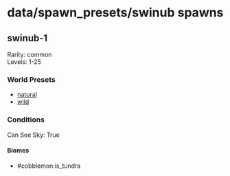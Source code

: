 # data/spawn_presets/swinub spawns  
  
## swinub-1  
Rarity: common  
Levels: 1-25  
  
### World Presets  
* [natural](data/spawn_data/natural.md)  
* [wild](data/spawn_data/wild.md)  
  
### Conditions  
Can See Sky: True  
  
#### Biomes  
  * #cobblemon:is_tundra
  
